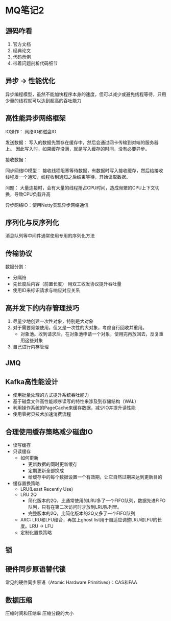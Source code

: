 # MQ笔记2

## 源码咋看

1. 官方文档
2. 经典论文
3. 代码示例
4. 带着问题剖析代码细节

## 异步 -> 性能优化

异步编程模型，虽然不能加快程序本身的速度，但可以减少或避免线程等待，只用少量的线程就可以达到超高的吞吐能力

## 高性能异步网络框架

IO操作： 网络IO和磁盘IO

发送数据： 写入的数据先暂存在缓存中，然后会通过网卡传输到对端的服务器上。
因此写入时，如果缓存没满，就是写入缓存的时间，没有必要异步。

接收数据：

同步网络IO模型： 接收线程阻塞等待数据，有数据时写入接收缓存，然后给接收线程发一个通知，线程收到通知之后结束等待，开始读取数据。

问题： 大量连接时，会有大量的线程抢占CPU时间，造成频繁的CPU上下文切换，导致CPU负载升高

异步网络IO：使用Netty实现异步网络通信

## 序列化与反序列化

消息队列等中间件通常使用专用的序列化方法

## 传输协议

数据分割：

- 分隔符
- 先长度后内容（前置长度）
用双工收发协议提升吞吐量
- 使用ID来标识请求与响应对应关系

## 高并发下的内存管理技巧

1. 尽量少地创建一次性对象，特别是大对象
2. 对于需要频繁使用，但又是一次性的大对象，考虑自行回收并重用。
    - 对象池。收到请求后，在对象池申请一个对象，使用完再放回去，反复重用这些对象
3. 自己进行内存管理

## JMQ

## Kafka高性能设计

- 使用批量处理的方式提升系统吞吐能力
- 基于磁盘文件高性能顺序读写的特性来涉及到存储结构（WAL）
- 利用操作系统的PageCache来缓存数据，减少IO并提升读性能
- 使用零拷贝技术加速消费流程

## 合理使用缓存策略减少磁盘IO

- 读写缓存
- 只读缓存
  - 如何更新
    - 更新数据的同时更新缓存
    - 定期更新全部换成
    - 给缓存中的每个数据设置一个有效期，让它自然过期来达到更新目的
- 缓存置换策略
  - LRU(Least Recently Use)
  - LRU 2Q
    - 简化版本的2Q，比通常使用的LRU多了一个FIFO队列，数据先进FIFO队列，只有在第二次访问时才放到LRU队列里。
    - 完整版本的2Q，比简化版本的2Q又多了一个FIFO队列
  - ARC: LRU和LFU结合，再加上ghost list用于自适应调整LRU和LFU的长度。LRU -> LFU 
  - 定制化置换策略

## 锁

## 硬件同步原语替代锁

常见的硬件同步原语（Atomic Hardware Primitives）：CAS和FAA

## 数据压缩

压缩时间和压缩率
压缩分段的大小
